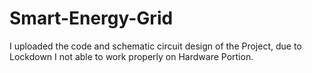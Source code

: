 # Smart-Energy-Grid
I uploaded the code and schematic circuit design of the Project, due to Lockdown I not able to work properly on Hardware Portion.
